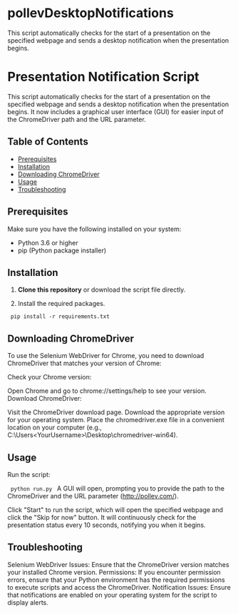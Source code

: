 # pollevDesktopNotifications
This script automatically checks for the start of a presentation on the specified webpage and sends a desktop notification when the presentation begins.

# Presentation Notification Script

This script automatically checks for the start of a presentation on the specified webpage and sends a desktop notification when the presentation begins. It now includes a graphical user interface (GUI) for easier input of the ChromeDriver path and the URL parameter.

## Table of Contents

- [Prerequisites](#prerequisites)
- [Installation](#installation)
- [Downloading ChromeDriver](#downloading-chromedriver)
- [Usage](#usage)
- [Troubleshooting](#troubleshooting)

## Prerequisites

Make sure you have the following installed on your system:

- Python 3.6 or higher
- pip (Python package installer)

## Installation

1. **Clone this repository** or download the script file directly.

2. Install the required packages.

<code> pip install -r requirements.txt </code>

## Downloading ChromeDriver
To use the Selenium WebDriver for Chrome, you need to download ChromeDriver that matches your version of Chrome:

Check your Chrome version:

Open Chrome and go to chrome://settings/help to see your version.
Download ChromeDriver:

Visit the ChromeDriver download page.
Download the appropriate version for your operating system.
Place the chromedriver.exe file in a convenient location on your computer (e.g., C:\Users\<YourUsername>\Desktop\chromedriver-win64\).

## Usage

Run the script:

<code> python run.py </code>
A GUI will open, prompting you to provide the path to the ChromeDriver and the URL parameter (http://pollev.com/<URL PARAMETER>).

Click "Start" to run the script, which will open the specified webpage and click the "Skip for now" button. It will continuously check for the presentation status every 10 seconds, notifying you when it begins.

## Troubleshooting
Selenium WebDriver Issues: Ensure that the ChromeDriver version matches your installed Chrome version.
Permissions: If you encounter permission errors, ensure that your Python environment has the required permissions to execute scripts and access the ChromeDriver.
Notification Issues: Ensure that notifications are enabled on your operating system for the script to display alerts.




